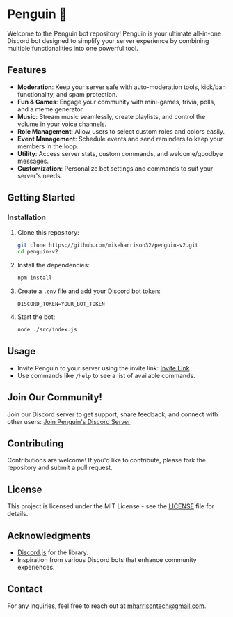 # Penguin 🐧

Welcome to the Penguin bot repository! Penguin is your ultimate all-in-one Discord bot designed to simplify your server experience by combining multiple functionalities into one powerful tool.

## Features

- **Moderation**: Keep your server safe with auto-moderation tools, kick/ban functionality, and spam protection.
- **Fun & Games**: Engage your community with mini-games, trivia, polls, and a meme generator.
- **Music**: Stream music seamlessly, create playlists, and control the volume in your voice channels.
- **Role Management**: Allow users to select custom roles and colors easily.
- **Event Management**: Schedule events and send reminders to keep your members in the loop.
- **Utility**: Access server stats, custom commands, and welcome/goodbye messages.
- **Customization**: Personalize bot settings and commands to suit your server's needs.

## Getting Started

### Installation

1. Clone this repository:

   ```bash
   git clone https://github.com/mikeharrison32/penguin-v2.git
   cd penguin-v2
   ```

2. Install the dependencies:

   ```bash
   npm install
   ```

3. Create a `.env` file and add your Discord bot token:

   ```plaintext
   DISCORD_TOKEN=YOUR_BOT_TOKEN
   ```

4. Start the bot:

   ```bash
   node ./src/index.js
   ```

## Usage

- Invite Penguin to your server using the invite link: [Invite Link](https://discord.com/oauth2/authorize?client_id=1298227208955101235&permissions=1099544194102&integration_type=0&scope=bot+applications.commands)
- Use commands like `/help` to see a list of available commands.

## Join Our Community!

Join our Discord server to get support, share feedback, and connect with other users: [Join Penguin's Discord Server](https://discord.gg/wBMB24zhZC)

## Contributing

Contributions are welcome! If you'd like to contribute, please fork the repository and submit a pull request.

## License

This project is licensed under the MIT License - see the [LICENSE](./LICENSE) file for details.

## Acknowledgments

- [Discord.js](https://discord.js.org/) for the library.
- Inspiration from various Discord bots that enhance community experiences.

## Contact

For any inquiries, feel free to reach out at mharrisontech@gmail.com.
